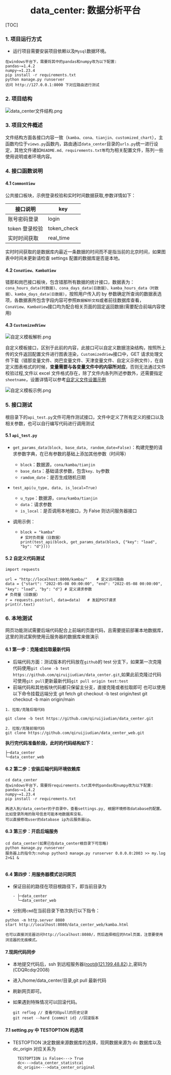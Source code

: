 <h1 align="center">data_center: 数据分析平台</h1>

[TOC]

### 1. 项目运行方式

- 运行项目需要安装项目依赖以及`Mysql`数据环境。

```
在windows平台下，需要将其中的pandas和numpy改为以下配置:
pandas~=1.4.2
numpy~=1.23.4
pip install -r requirements.txt
python manage.py runserver
访问 http://127.0.0.1:8000 下对应路由进行测试
```

### 2. 项目结构

![data_center文件结构.png](http://tva1.sinaimg.cn/large/bf776e91ly1h336dh4bhpj20w609g76t.jpg)

### 3. 项目文件概述

文件结构方面各接口内容一致（`kamba、cona、tianjin、customized_chart`），主函数均位于`views.py`函数内，路由通过`data_center`目录的`urls.py`统一进行设定，其他文件诸如`README.md、requirements.txt等`均为相关配置文件，陈列一些使用说明或者环境内容。

### 4. 接口函数说明

#### 4.1 `CommonView`

公共接口板块，示例登录校验和实时时间数据获取,参数详情如下：

| 接口说明       | key         |
| -------------- | ----------- |
| 账号密码登录   | login       |
| token 登录校验 | token_check |
| 实时时间获取   | real_time   |

实时时间获取的是数据库内最近一条数据的时间而不是指当前的北京时间，如果图表中时间未更新请检查 settings 配置的数据库是否是本地。

#### 4.2 `ConaView、KambaView`

错那和岗巴接口板块，包含错那所有数据的统计接口，数据表为：`cona_hours_data(时数据)、cona_days_data(日数据)、kamba_hours_data（时数据）、kamba_days_data(日数据)`，按照用户传入的 by 参数确定所查询的数据表选项，各数据表所包含字段内容可参照`数据解析文档`或者前往数据库查看，`ConaView、KambaView`接口均为配合相关页面的固定返回数据(需要配合前端内容使用)

#### 4.3 `CustomizedView`

![自定义模板解析.png](http://tva1.sinaimg.cn/large/bf776e91ly1h33a0367puj20qq07g74t.jpg)

自定义模板接口，区别于此前的内容，此接口可以自定义数据渲染结构，按照所上传的文件返回配置文件进行图表渲染，`CustomizedView`接口中，GET 请求处理文件下载（错那变量文件、岗巴变量文件、天津变量文件、自定义示例文件），在自定义图表格式的时候，**变量需要与各变量文件中的内容所对应**，否则无法通过文件校验过程,文件以 excel 文件格式存在，除了文件内各列所述参数外，还需要指定`sheetname`，设置详情可以参考[自定义文件设置示例](http://cdqrmi.com/DataCenter/custom_file.html)

![自定义模板示例.png](http://tva1.sinaimg.cn/large/bf776e91ly1h337dy1q45j21810cotf8.jpg)

### 5. 接口测试

根目录下的`api_test.py`文件可用作测试接口，文件中定义了所有定义的接口以及相关参数，也可以自行编写代码进行调用测试

#### 5.1 `api_test.py`

- `get_params_data(block, base_data, random_date=False)`：构建完整的请求参数字典，在已有参数的基础上添加其他参数（时间等）

  - `block`：数据源，`cona/kamba/tianjin`
  - `base_data`：基础请求参数，包含`key、by`参数
  - `ramdom_date`：是否生成随机日期

- `test_api(u_type, data, is_local=True)`

  - `u_type`：数据源，`cona/kamba/tianjin`
  - `data`：请求参数
  - `is_local`：是否调用本地接口，为 False 则访问服务器接口

- 调用示例：

  - ```
    block = "kamba"
    # 实时负荷量（日数据）
    print(test_api(block, get_params_data(block, {"key": "load", "by": "d"})))
    ```

#### 5.2 自定义代码测试

```
import requests

url = "http://localhost:8000/kamba/"	# 定义访问路由
data = {"start": "2022-05-08 00:00:00", "end": "2022-05-08 00:00:00", "key": "load", "by": "d"}	# 定义请求参数
# 负荷量（日数据）
r = requests.post(url, data=data)	# 发起POST请求
print(r.text)
```

### 6. 本地测试

网页功能测试需要后端代码配合上前端的页面代码，且需要提前部署本地数据库，这里的测试案例使用云服务器的数据库来做演示

#### 6.1 第一步：克隆或拉取最新代码

- 后端代码方面：测试版本的代码放在`github`的 test 分支下，如果第一次克隆代码使用`git clone -b test https://github.com/qiruijiudian/data_center.git`,如果此前克隆过代码可使用`git pull`更新最新代码`git pull origin test:test`
- 前端代码和其他板块代码都只保留主分支，直接克隆或者拉取即可
  也可以使用以下命令挂载远端分支
  git fetch
  git checkout -b test origin/test
  git checkout -b main origin/main

```
1. 拉取/克隆后端代码

git clone -b test https://github.com/qiruijiudian/data_center.git

2. 拉取/克隆前端代码
git clone https://github.com/qiruijiudian/data_center_web.git
```

**执行完代码准备阶段，此时的代码结构如下：**

    ├─data_center
    └─data_center_web

#### 6.2 第二步：安装后端代码环境依赖库

```
cd data_center
在windows平台下，需要将requirements.txt其中的pandas和numpy改为以下配置:
pandas~=1.4.2
numpy~=1.23.4
pip install -r requirements.txt

再进入到/data_center的子目录中，查看settings.py, 根据环境修改database的配置。比如登录所用的账号信息可能本地数据库没有，
可以直接修改user的database ip为云服务器ip。

```

#### 6.3 第三步：开启后端服务

```
cd data_center(如果已在data_center根目录下可忽略)
python manage.py runserver
服务器上的指令为:nohup python3 manage.py runserver 0.0.0.0:2003 >> my.log 2>&1 &


```

#### 6.4 第四步：用服务器模式访问网页

- 保证目前的路径在项目根路径下，即当前目录为

      - ├─data_center
        └─data_center_web

- 分别用`cmd`在当前目录下依次执行以下指令：

```
python -m http.server 8080
start http://localhost:8080/data_center_web/kamba.html

也可以直接浏览器访问http://localhost:8080/，然后选择相应的html页面，注意要使用浏览器的无痕模式。

```

#### 7.现网代码同步

- 本地提交代码后，ssh 到远程服务器(root@121.199.48.82)上,密码为(CDQRcdqr2008)
- 进入/home/data_center/目录,git pull 最新代码
- 刷新网页即可。
- 如果遇到特殊情况可以回滚代码。

      git reflog // 查看代码pull的历史记录
      git reset --hard {commit id} //回滚版本

#### 7.1 setting.py 中 TESTOPTION 的选项

- TESTOPTION 决定数据来源数据库的选择，现网数据来源为 dc 数据库以及 dc_origin 对应关系为

        TESTOPTION is False<---> True
        dc<--->data_center_statistcal
        dc_origin<--->data_center_original
